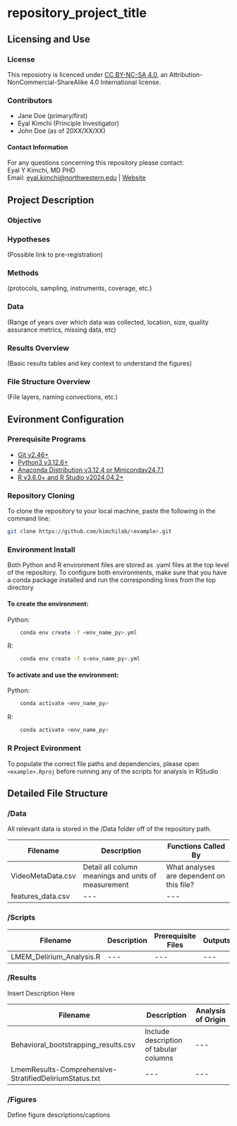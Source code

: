 # repository_project_title

## Licensing and Use

### License
This reposiotry is licenced under [CC BY-NC-SA 4.0](https://creativecommons.org/licenses/by-nc-sa/4.0/), an Attribution-NonCommercial-ShareAlike 4.0 International license. 

### Contributors
- Jane Doe (primary/first)
- Eyal Kimchi (Principle Investigator)
- John Doe (as of 20XX/XX/XX)

#### Contact Information
For any questions concerning this repository please contact:\
Eyal Y Kimchi, MD PHD\
Email: eyal.kimchi@northwestern.edu | [Website](https://kimchilab.org/)

## Project Description
### Objective

### Hypotheses
(Possible link to pre-registration)

### Methods
(protocols, sampling, instruments, coverage, etc.)

### Data
(Range of years over which data was collected, location, size, quality assurance metrics, missing data, etc)

### Results Overview
(Basic results tables and key context to understand the figures)

### File Structure Overview
(File layers, naming convections, etc.)

## Evironment Configuration

### Prerequisite Programs
- [Git v2.46+](https://git-scm.com/downloads)
- [Python3 v3.12.6+](https://www.python.org/downloads/)
- [Anaconda Distribution  v3.12.4 or Minicondav24.7.1](https://conda.io/projects/conda/en/latest/user-guide/install/index.html#)
- [R v3.6.0+ and R Studio v2024.04.2+](https://posit.co/download/rstudio-desktop/)

### Repository Cloning
To clone the repository to your local machine, paste the following in the command line:
   ```sh
   git clone https://github.com/kimchilab/<example>.git
   ```

### Environment Install
Both Python and R environment files are stored as .yaml files at the top level of the repository. To configure both environments, make sure that you have a conda package installed and run the corresponding lines from the top directory


#### To create the environment:
Python:
```sh
    conda env create -f <env_name_py>.yml
```

R:
```sh
    conda env create -f s<env_name_py>.yml
```

#### To activate and use the environment:
Python:
```sh
    conda activate <env_name_py>
```
R:
```sh
    conda activate <env_name_py>
```

### R Project Evironment
To populate the correct file paths and dependencies, please open ```<example>.Rproj``` before running any of the scripts for analysis in RStudio

## Detailed File Structure

### /Data
All relevant data is stored in the /Data folder off of the repository path. 

| Filename | Description | Functions Called By |
| --- | --- | --- |
|VideoMetaData.csv| Detail all column meanings and units of measurement | What analyses are dependent on this file? |
|features_data.csv| --- | --- |

### /Scripts
| Filename | Description | Prerequisite Files | Outputs |
| --- | --- | --- | --- |
|LMEM_Delirium_Analysis.R  | --- | --- | --- |

### /Results
Insert Description Here

| Filename | Description | Analysis of Origin |
| --- | --- | --- |
|Behavioral_bootstrapping_results.csv | Include description of tabular columns | --- |
|LmemResults-Comprehensive-StratifiedDeliriumStatus.txt | --- | --- |


### /Figures
Define figure descriptions/captions
